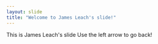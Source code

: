 ```yaml
---
layout: slide
title: "Welcome to James Leach's slide!"
---
```


This is James Leach's slide
Use the left arrow to go back!
